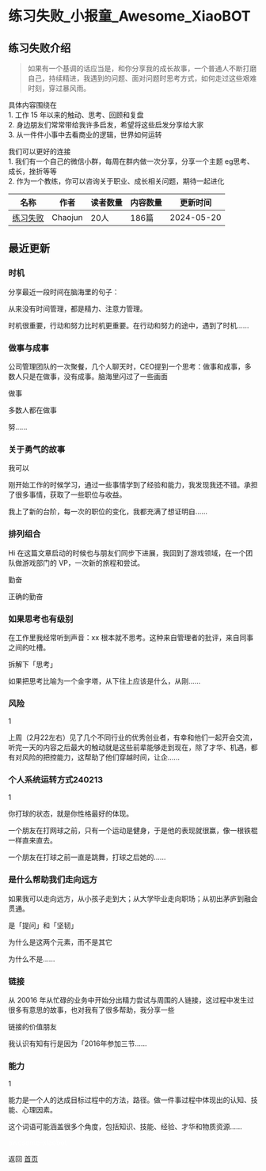 # 练习失败_小报童_Awesome_XiaoBOT

## 练习失败介绍
> 如果有一个基调的话应当是，和你分享我的成长故事，一个普通人不断打磨自己，持续精进，我遇到的问题、面对问题时思考方式，如何走过这些艰难时刻，穿过暴风雨。    
    
具体内容围绕在    
1\. 工作 15 年以来的触动、思考、回顾和复盘    
2\. 身边朋友们常常带给我许多启发，希望将这些启发分享给大家    
3\. 从一件件小事中去看商业的逻辑，世界如何运转    
    
我们可以更好的连接    
1\. 我们有一个自己的微信小群，每周在群内做一次分享，分享一个主题 eg思考、成长，挫折等等    
2\. 作为一个教练，你可以咨询关于职业、成长相关问题，期待一起进化  
  


|名称|作者|读者数量|内容数量|更新时间|
|---|---|---|---|---|
|[练习失败](https://xiaobot.net/p/causally?refer=0b133df9-27dc-423b-8101-639049001c13)|Chaojun|20人|186篇|2024-05-20|

## 最近更新
### 时机

分享最近一段时间在脑海里的句子：

从来没有时间管理，都是精力、注意力管理。

时机很重要，行动和努力比时机更重要。在行动和努力的途中，遇到了时机......

### 做事与成事

公司管理团队的一次聚餐，几个人聊天时，CEO提到一个思考：做事和成事，多数人只是在做事，没有成事。脑海里闪过了一些画面

做事

多数人都在做事

努......

### 关于勇气的故事

我可以

刚开始工作的时候学习，通过一些事情学到了经验和能力，我发现我还不错。承担了很多事情，获取了一些职位与收益。

我上了新的台阶，每一次的职位的变化，我都充满了想证明自......

### 排列组合

Hi 在这篇文章启动的时候也与朋友们同步下进展，我回到了游戏领域，在一个团队做游戏部门的 VP，一次新的旅程和尝试。

勤奋

正确的勤奋

### 如果思考也有级别

在工作里我经常听到声音：xx 根本就不思考。这种来自管理者的批评，来自同事之间的吐槽。

拆解下「思考」

如果把思考比喻为一个金字塔，从下往上应该是什么，从刚......

### 风险

1

上周（2月22左右）见了几个不同行业的优秀创业者，有幸和他们一起开会交流，听完一天的内容之后最大的触动就是这些前辈能够走到现在，除了才华、机遇，都有对风险的把控能力，这帮助了他们穿越时间，让企......

### 个人系统运转方式240213

1

你打球的状态，就是你性格最好的体现。

一个朋友在打网球之前，只有一个运动是健身，于是他的表现就很赢，像一根铁棍一样直来直去。

一个朋友在打球之前一直是跳舞，打球之后她的......

### 是什么帮助我们走向远方

如果我可以走向远方，从小孩子走到大；从大学毕业走向职场；从初出茅庐到融会贯通。

是「提问」和「坚韧」

为什么是这两个元素，而不是其它

为什么不是......

### 链接

从 20016 年从忙碌的业务中开始分出精力尝试与周围的人链接，这过程中发生过很多有意思的故事，也对我有了很多帮助，我分享一些

链接的价值朋友

我认识有知有行是因为「2016年参加三节......

### 能力

1

能力是一个人的达成目标过程中的方法，路径。做一件事过程中体现出的认知、技能、心理因素。

这个词语可能涵盖很多个角度，包括知识、技能、经验、才华和物质资源......


<a href="https://github.com/Reno9527/awesome-xiaobot" style="color: white; text-decoration: none;">awesome-xiaobot</a>

返回 [首页](../README.md)
